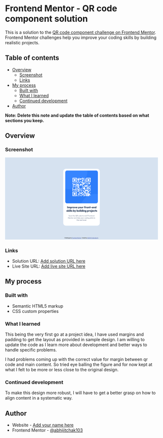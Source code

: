 # Frontend Mentor - QR code component solution

This is a solution to the [QR code component challenge on Frontend Mentor](https://www.frontendmentor.io/challenges/qr-code-component-iux_sIO_H). Frontend Mentor challenges help you improve your coding skills by building realistic projects. 

## Table of contents

- [Overview](#overview)
  - [Screenshot](#screenshot)
  - [Links](#links)
- [My process](#my-process)
  - [Built with](#built-with)
  - [What I learned](#what-i-learned)
  - [Continued development](#continued-development)
- [Author](#author)


**Note: Delete this note and update the table of contents based on what sections you keep.**

## Overview

### Screenshot

![Screenshot](images/Screenshot.png)

### Links

- Solution URL: [Add solution URL here](https://your-solution-url.com)
- Live Site URL: [Add live site URL here](https://your-live-site-url.com)

## My process

### Built with

- Semantic HTML5 markup
- CSS custom properties


### What I learned

This being the very first go at a project idea, I have used margins and padding to get the layout as provided in sample design. I am willing to update the code as I learn more about development and better ways to handle specific problems.

I had problems coming up with the correct value for margin between qr code and main content. So tried eye balling the figure and for now kept at what I felt to be more or less close to the original design.

### Continued development

To make this design more robust, I will have to get a better grasp on how to align content in a systematic way.


## Author

- Website - [Add your name here](https://www.your-site.com)
- Frontend Mentor - [@abhijitchak103](https://www.frontendmentor.io/profile/abhijitchak103)


